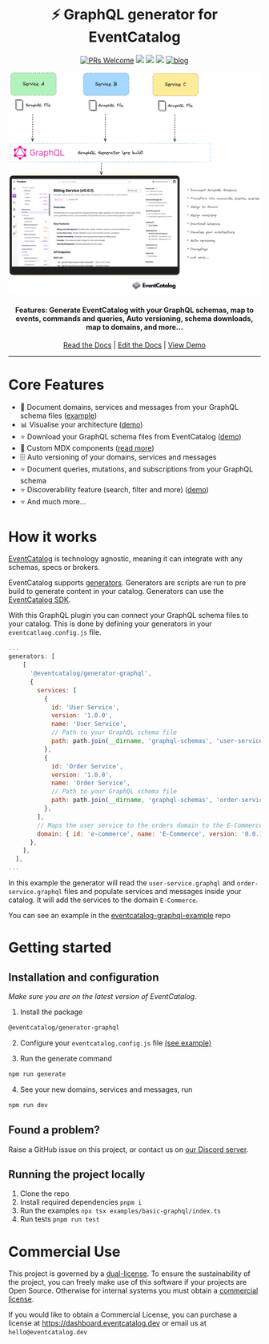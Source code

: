 <div align="center">

<h1>⚡️ GraphQL generator for EventCatalog</h1>

[![PRs Welcome][prs-badge]][prs]
<img src="https://img.shields.io/github/actions/workflow/status/event-catalog/generator-graphql/verify-build.yml"/>
[![](https://dcbadge.limes.pink/api/server/https://discord.gg/3rjaZMmrAm?style=flat)](https://discord.gg/3rjaZMmrAm) [<img src="https://img.shields.io/badge/LinkedIn-0077B5?style=for-the-badge&logo=linkedin&logoColor=white" height="20px" />](https://www.linkedin.com/in/david-boyne/) [![blog](https://img.shields.io/badge/license-Dual--License-brightgreen)](https://github.com/event-catalog/generator-graphql/blob/main/LICENSE.md)

<img alt="header" src="https://github.com/event-catalog/generators/blob/main/images/graphql.png?raw=true" />

<h4>Features: Generate EventCatalog with your GraphQL schemas, map to events, commands and queries, Auto versioning, schema downloads, map to domains,  and more... </h4>

[Read the Docs](https://eventcatalog.dev/) | [Edit the Docs](https://github.com/event-catalog/docs) | [View Demo](https://demo.eventcatalog.dev/docs)

</div>

<hr/>

# Core Features

- 📃 Document domains, services and messages from your GraphQL schema files ([example](https://github.com/event-catalog/generators/tree/main/examples/generator-graphql))
- 📊 Visualise your architecture ([demo](https://demo.eventcatalog.dev/visualiser))
- ⭐ Download your GraphQL schema files from EventCatalog ([demo](https://demo.eventcatalog.dev/docs/events/InventoryAdjusted/0.0.4))
- 💅 Custom MDX components ([read more](https://eventcatalog.dev/docs/development/components/using-components))
- 🗄️ Auto versioning of your domains, services and messages
- ⭐ Document queries, mutations, and subscriptions from your GraphQL schema
- ⭐ Discoverability feature (search, filter and more) ([demo](https://demo.eventcatalog.dev/discover/events))
- ⭐ And much more...

# How it works

[EventCatalog](https://www.eventcatalog.dev/) is technology agnostic, meaning it can integrate with any schemas, specs or brokers.

EventCatalog supports [generators](https://www.eventcatalog.dev/docs/development/plugins/generators).
Generators are scripts are run to pre build to generate content in your catalog. Generators can use the [EventCatalog SDK](https://www.eventcatalog.dev/docs/sdk).

With this GraphQL plugin you can connect your GraphQL schema files to your catalog. This is done by defining your generators in your `eventcatlaog.config.js` file.

```js
...
generators: [
    [
      '@eventcatalog/generator-graphql',
      {
        services: [
          {
            id: 'User Service',
            version: '1.0.0',
            name: 'User Service',
            // Path to your GraphQL schema file
            path: path.join(__dirname, 'graphql-schemas', 'user-service.graphql'),
          },
          {
            id: 'Order Service',
            version: '1.0.0',
            name: 'Order Service',
            // Path to your GraphQL schema file
            path: path.join(__dirname, 'graphql-schemas', 'order-service.graphql'),
          },
        ],
        // Maps the user service to the orders domain to the E-Commerce domain
        domain: { id: 'e-commerce', name: 'E-Commerce', version: '0.0.1' },
      },
    ],
  ],
...
```

In this example the generator will read the `user-service.graphql` and `order-service.graphql` files and populate services and messages inside your catalog. It will add the services to the domain `E-Commerce`.

You can see an example in the [eventcatalog-graphql-example](https://github.com/event-catalog/generators/tree/main/examples/generator-graphql) repo

# Getting started

## Installation and configuration

_Make sure you are on the latest version of EventCatalog_.

1. Install the package

```sh
@eventcatalog/generator-graphql
```

2. Configure your `eventcatalog.config.js` file [(see example)](https://github.com/event-catalog/generators/tree/main/examples/generator-graphql/eventcatalog.config.js)

3. Run the generate command

```sh
npm run generate
```

4. See your new domains, services and messages, run

```sh
npm run dev
```

## Found a problem?

Raise a GitHub issue on this project, or contact us on [our Discord server](https://discord.gg/3rjaZMmrAm).

## Running the project locally

1. Clone the repo
1. Install required dependencies `pnpm i`
1. Run the examples `npx tsx examples/basic-graphql/index.ts`
1. Run tests `pnpm run test`

[license-badge]: https://img.shields.io/github/license/event-catalog/eventcatalog.svg?color=yellow
[license]: https://github.com/event-catalog/eventcatalog/blob/main/LICENSE
[prs-badge]: https://img.shields.io/badge/PRs-welcome-brightgreen.svg?style=flat-square
[prs]: http://makeapullrequest.com
[github-watch-badge]: https://img.shields.io/github/watchers/event-catalog/eventcatalog.svg?style=social
[github-watch]: https://github.com/event-catalog/eventcatalog/watchers
[github-star-badge]: https://img.shields.io/github/stars/event-catalog/eventcatalog.svg?style=social
[github-star]: https://github.com/event-catalog/eventcatalog/stargazers

# Commercial Use

This project is governed by a [dual-license](../../LICENSE-COMMERCIAL.md). To ensure the sustainability of the project, you can freely make use of this software if your projects are Open Source. Otherwise for internal systems you must obtain a [commercial license](../../LICENSE-COMMERCIAL.md).

If you would like to obtain a Commercial License, you can purchase a license at https://dashboard.eventcatalog.dev or email us at `hello@eventcatalog.dev`
